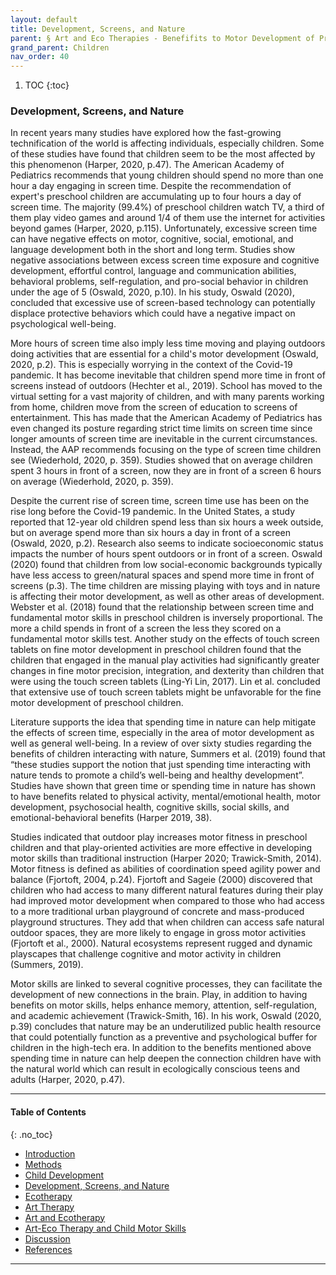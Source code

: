 ```yaml
---
layout: default
title: Development, Screens, and Nature
parent: § Art and Eco Therapies - Benefifits to Motor Development of Preschool-Age Children in the Screen Era  
grand_parent: Children 
nav_order: 40
---
```

<style>
.dont-break-out {
  /* These are technically the same, but use both */
  overflow-wrap: break-word;
  word-wrap: break-word;

  -ms-word-break: break-all;
  /* This is the dangerous one in WebKit, as it breaks things wherever */
  word-break: break-all;
  /* Instead use this non-standard one: */
  word-break: break-word;
}

.youtube-container {
    position: relative;
    width: 100%;
    height: 0;
    padding-bottom: 56.25%;
}
.youtube-video {
    position: absolute;
    top: 0;
    left: 0;
    width: 100%;
    height: 100%;
}

</style>

<div class="dont-break-out" markdown="1">

1. TOC
{:toc}

### Development, Screens, and Nature
In recent years many studies have explored how the fast-growing technification of the world is affecting individuals, especially children. Some of these studies have found that children seem to be the most affected by this phenomenon (Harper, 2020, p.47). The American Academy of Pediatrics recommends that young children should spend no more than one hour a day engaging in screen time. Despite the recommendation of expert's preschool children are accumulating up to four hours a day of screen time. The majority (99.4%) of preschool children watch TV, a third of them play video games and around 1/4 of them use the internet for activities beyond games (Harper, 2020, p.115). Unfortunately, excessive screen time can have negative effects on motor, cognitive, social, emotional, and language development both in the short and long term. Studies show negative associations between excess screen time exposure and cognitive development, effortful control, language and communication abilities, behavioral problems, self-regulation, and pro-social behavior in children under the age of 5 (Oswald, 2020, p.10). In his study, Oswald (2020), concluded that excessive use of screen-based technology can potentially displace protective behaviors which could have a negative impact on psychological well-being.

More hours of screen time also imply less time moving and playing outdoors doing activities that are essential for a child's motor development (Oswald, 2020, p.2). This is especially worrying in the context of the Covid-19 pandemic. It has become inevitable that children spend more time in front of screens instead of outdoors (Hechter et al., 2019). School has moved to the virtual setting for a vast majority of children, and with many parents working from home, children move from the screen of education to screens of entertainment. This has made that the American Academy of Pediatrics has even changed its posture regarding strict time limits on screen time since longer amounts of screen time are inevitable in the current circumstances. Instead, the AAP recommends focusing on the type of screen time children see (Wiederhold, 2020, p. 359). Studies showed that on average children spent 3 hours in front of a screen, now they are in front of a screen 6 hours on average (Wiederhold, 2020, p. 359).

Despite the current rise of screen time, screen time use has been on the rise long before the Covid-19 pandemic. In the United States, a study reported that 12-year old children spend less than six hours a week outside, but on average spend more than six hours a day in front of a screen (Oswald, 2020, p.2). Research also seems to indicate socioeconomic status impacts the number of hours spent outdoors or in front of a screen. Oswald (2020) found that children from low social-economic backgrounds typically have less access to green/natural spaces and spend more time in front of screens (p.3). The time children are missing playing with toys and in nature is affecting their motor development, as well as other areas of development. Webster et al. (2018) found that the relationship between screen time and fundamental motor skills in preschool children is inversely proportional. The more a child spends in front of a screen the less they scored on a fundamental motor skills test. Another study on the effects of touch screen tablets on fine motor development in preschool children found that the children that engaged in the manual play activities had significantly greater changes in fine motor precision, integration, and dexterity than children that were using the touch screen tablets (Ling-Yi Lin, 2017). Lin et al. concluded that extensive use of touch screen tablets might be unfavorable for the fine motor development of preschool children.

Literature supports the idea that spending time in nature can help mitigate the effects of screen time, especially in the area of motor development as well as general well-being. In a review of over sixty studies regarding the benefits of children interacting with nature, Summers et al. (2019) found that “these studies support the notion that just spending time interacting with nature tends to promote a child’s well-being and healthy development”. Studies have shown that green time or spending time in nature has shown to have benefits related to physical activity, mental/emotional health, motor development, psychosocial health, cognitive skills, social skills, and emotional-behavioral benefits (Harper 2019, 38).

Studies indicated that outdoor play increases motor fitness in preschool children and that play-oriented activities are more effective in developing motor skills than traditional instruction (Harper 2020; Trawick-Smith, 2014). Motor fitness is defined as abilities of coordination speed agility power and balance (Fjortoft, 2004, p.24). Fjortoft and Sageie (2000) discovered that children who had access to many different natural features during their play had improved motor development when compared to those who had access to a more traditional urban playground of concrete and mass-produced playground structures. They add that when children can access safe natural outdoor spaces, they are more likely to engage in gross motor activities (Fjortoft et al., 2000). Natural ecosystems represent rugged and dynamic playscapes that challenge cognitive and motor activity in children (Summers, 2019).

Motor skills are linked to several cognitive processes, they can facilitate the development of new connections in the brain. Play, in addition to having benefits on motor skills, helps enhance memory, attention, self-regulation, and academic achievement (Trawick-Smith, 16). In his work, Oswald (2020, p.39) concludes that nature may be an underutilized public health resource that could potentially function as a preventive and psychological buffer for children in the high-tech era. In addition to the benefits mentioned above spending time in nature can help deepen the connection children have with the natural world which can result in ecologically conscious teens and adults (Harper, 2020, p.47).

***

#### Table of Contents
{: .no_toc}

<ul><li> <a href="/docs/children/art-and-eco-therapies-benefits-to-motor-development-of-preschool-age-children-in-the-screen-era-1/">Introduction</a></li><li> <a href="/docs/children/art-and-eco-therapies-benefits-to-motor-development-of-preschool-age-children-in-the-screen-era-2/">Methods</a></li><li> <a href="/docs/children/art-and-eco-therapies-benefits-to-motor-development-of-preschool-age-children-in-the-screen-era-3/">Child Development</a></li><li> <a href="/docs/children/art-and-eco-therapies-benefits-to-motor-development-of-preschool-age-children-in-the-screen-era-4/">Development, Screens, and Nature</a></li><li> <a href="/docs/children/art-and-eco-therapies-benefits-to-motor-development-of-preschool-age-children-in-the-screen-era-5/">Ecotherapy</a></li><li> <a href="/docs/children/art-and-eco-therapies-benefits-to-motor-development-of-preschool-age-children-in-the-screen-era-6/">Art Therapy</a></li><li> <a href="/docs/children/art-and-eco-therapies-benefits-to-motor-development-of-preschool-age-children-in-the-screen-era-7/">Art and Ecotherapy</a></li><li> <a href="/docs/children/art-and-eco-therapies-benefits-to-motor-development-of-preschool-age-children-in-the-screen-era-8/">Art-Eco Therapy and Child Motor Skills</a></li><li> <a href="/docs/children/art-and-eco-therapies-benefits-to-motor-development-of-preschool-age-children-in-the-screen-era-9/">Discussion</a></li><li> <a href="/docs/children/art-and-eco-therapies-benefits-to-motor-development-of-preschool-age-children-in-the-screen-era-10/">References</a></li></ul>

***

</div>
